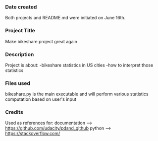 ### Date created
Both projects and README.md were initiated on June 16th.

### Project Title
Make bikeshare project great again

### Description
Project is about:
-bikeshare statistics in US cities
-how to interpret those statistics

### Files used
bikeshare.py is the main executable and will perform various statistics computation based on user's input

### Credits
Used as references for:
documentation --> https://github.com/udacity/pdsnd_github 
python --> https://stackoverflow.com/



